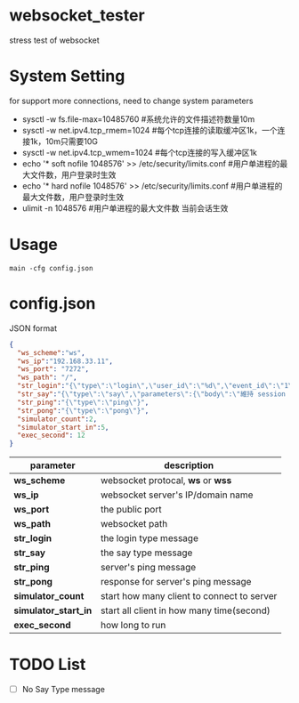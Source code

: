 # websocket_tester
stress test of websocket 

# System Setting

for support more connections, need to change system parameters

* sysctl -w fs.file-max=10485760 #系统允许的文件描述符数量10m
* sysctl -w net.ipv4.tcp_rmem=1024 #每个tcp连接的读取缓冲区1k，一个连接1k，10m只需要10G
* sysctl -w net.ipv4.tcp_wmem=1024 #每个tcp连接的写入缓冲区1k
* echo '* soft nofile 1048576' >> /etc/security/limits.conf #用户单进程的最大文件数，用户登录时生效
* echo '* hard nofile 1048576' >> /etc/security/limits.conf #用户单进程的最大文件数，用户登录时生效
* ulimit -n 1048576 #用户单进程的最大文件数 当前会话生效

# Usage 

```shell
main -cfg config.json
```

# config.json

JSON format

```json
{
  "ws_scheme":"ws",
  "ws_ip":"192.168.33.11",
  "ws_port": "7272",
  "ws_path": "/",
  "str_login":"{\"type\":\"login\",\"user_id\":\"%d\",\"event_id\":\"1\",\"group_id\":\"1\",\"client_name\":\"1\",\"room_id\":\"1\"}",
  "str_say":"{\"type\":\"say\",\"parameters\":{\"body\":\"維持 session ${USER_ID}\",\"title_id\":\"10\",\"user_id\":\"${USER_ID}\",\"nick_name\":\"u${USER_ID}\",\"event_id\":\"1\",\"group_id\":\"1\",\"type\":\"1\",\"icon\":\"icon.png\"},\"to_client_id\":\"1\",\"content\":\"維持 session  ${USER_ID}\"}",
  "str_ping":"{\"type\":\"ping\"}",
  "str_pong":"{\"type\":\"pong\"}",
  "simulator_count":2,
  "simulator_start_in":5,
  "exec_second": 12
}
```

parameter | description
-------|-------------
**ws_scheme** | websocket protocal, **ws** or **wss**
**ws_ip** | websocket server's IP/domain name
**ws_port** | the public port
**ws_path** | websocket path
**str_login** | the login type message
**str_say** | the say type message
**str_ping** | server's ping message
**str_pong** | response for server's ping message
**simulator_count** | start how many client to connect to server
**simulator_start_in** | start all client in how many time(second)
**exec_second** | how long to run


# TODO List

- [ ] No Say Type message
